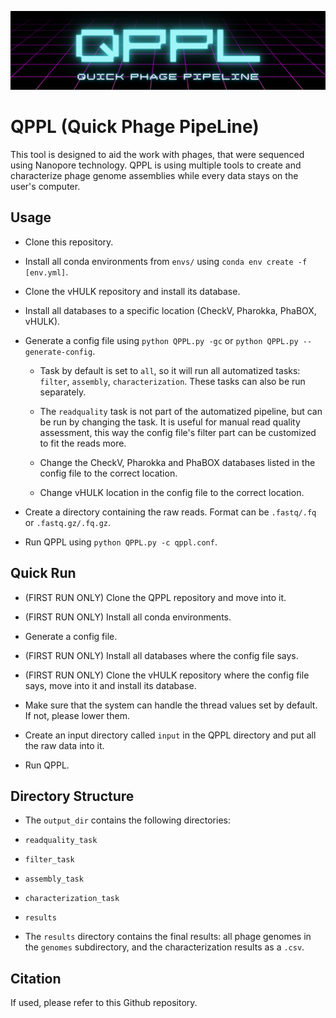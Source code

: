 <p align="center">
  <img src="images/QPPL.png">
</p>

# QPPL (Quick Phage PipeLine)

This tool is designed to aid the work with phages, that were sequenced using Nanopore technology. QPPL is using multiple tools to create and characterize phage genome assemblies while every data stays on the user's computer.

## Usage

- Clone this repository.

- Install all conda environments from `envs/` using `conda env create -f [env.yml]`.

- Clone the vHULK repository and install its database.

- Install all databases to a specific location (CheckV, Pharokka, PhaBOX, vHULK).

- Generate a config file using `python QPPL.py -gc` or `python QPPL.py --generate-config`.

  - Task by default is set to `all`, so it will run all automatized tasks: `filter`, `assembly`, `characterization`. These tasks can also be run separately.
 
  - The `readquality` task is not part of the automatized pipeline, but can be run by changing the task. It is useful for manual read quality assessment, this way the config file's filter part can be customized to fit the reads more.

  - Change the CheckV, Pharokka and PhaBOX databases listed in the config file to the correct location.

  - Change vHULK location in the config file to the correct location. 

- Create a directory containing the raw reads. Format can be `.fastq/.fq` or `.fastq.gz/.fq.gz`.

- Run QPPL using `python QPPL.py -c qppl.conf`.


## Quick Run

- (FIRST RUN ONLY) Clone the QPPL repository and move into it.

- (FIRST RUN ONLY) Install all conda environments.

- Generate a config file.

- (FIRST RUN ONLY) Install all databases where the config file says.

- (FIRST RUN ONLY) Clone the vHULK repository where the config file says, move into it and install its database.

- Make sure that the system can handle the thread values set by default. If not, please lower them. 

- Create an input directory called `input` in the QPPL directory and put all the raw data into it.

- Run QPPL.

## Directory Structure

-  The `output_dir` contains the following directories:

  - `readquality_task`

  - `filter_task`

  - `assembly_task`

  - `characterization_task`

  - `results`

- The `results` directory contains the final results: all phage genomes in the `genomes` subdirectory, and the characterization results as a `.csv`.

## Citation

If used, please refer to this Github repository.
